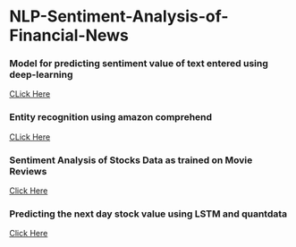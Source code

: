 # NLP-Sentiment-Analysis-of-Financial-News
### Model for predicting sentiment value of text entered using deep-learning
[CLick Here]()
### Entity recognition using amazon comprehend
[CLick Here]()
### Sentiment Analysis of Stocks Data as trained on Movie Reviews
[Click Here]()
### Predicting the next day stock value using LSTM and quantdata
[Click Here](https://github.com/Sabertoothtech/NLP-Sentiment-Analysis-of-Financial-News/tree/master/Model%20for%20Stock%20Prediction%20using%20quant%20only)
